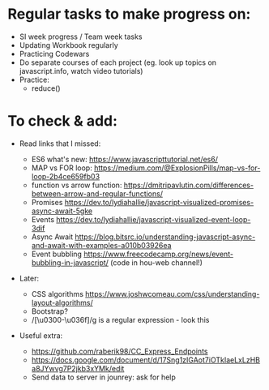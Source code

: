 # Regular tasks to make progress on:

- SI week progress / Team week tasks
- Updating Workbook regularly
- Practicing Codewars
- Do separate courses of each project (eg. look up topics on javascript.info, watch video tutorials)
- Practice:
    - reduce()

# To check & add:

- Read links that I missed:
    - ES6 what's new: https://www.javascripttutorial.net/es6/
    - MAP vs FOR loop: https://medium.com/@ExplosionPills/map-vs-for-loop-2b4ce659fb03
    - function vs arrow function: https://dmitripavlutin.com/differences-between-arrow-and-regular-functions/
    - Promises https://dev.to/lydiahallie/javascript-visualized-promises-async-await-5gke
    - Events https://dev.to/lydiahallie/javascript-visualized-event-loop-3dif
    - Async Await https://blog.bitsrc.io/understanding-javascript-async-and-await-with-examples-a010b03926ea
    - Event bubbling https://www.freecodecamp.org/news/event-bubbling-in-javascript/
        (code in hou-web channel!)

- Later:
    - CSS algorithms https://www.joshwcomeau.com/css/understanding-layout-algorithms/
    - Bootstrap?
    - /[\u0300-\u036f]/g is a regular expression - look this

- Useful extra:
    - https://github.com/raberik98/CC_Express_Endpoints
    - https://docs.google.com/document/d/17Sng1zIGAot7iOTkIaeLxLzHBa8JYwvg7P2jkb3xYMk/edit
    - Send data to server in jounrey: ask for help